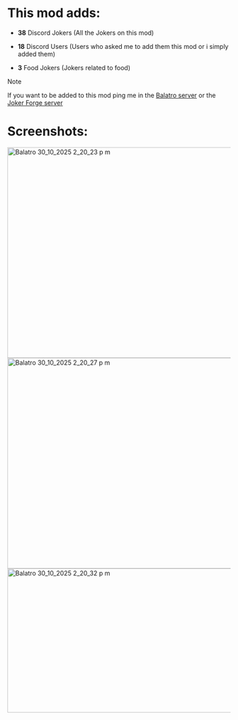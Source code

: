 # This mod adds:

- **38** Discord Jokers (All the Jokers on this mod)

- **18** Discord Users (Users who asked me to add them this mod or i simply added them)

- **3** Food Jokers (Jokers related to food)

> [!NOTE]
> If you want to be added to this mod ping me in the [Balatro server](https://discord.gg/balatro)
 or the [Joker Forge server](https://discord.gg/kvUWm9BzdG)

# Screenshots:

<img width="630" height="475" alt="Balatro 30_10_2025 2_20_23 p  m" src="https://github.com/user-attachments/assets/1aa41a22-9ea1-4117-a58f-3c18cfa46130" />

<img width="625" height="475" alt="Balatro 30_10_2025 2_20_27 p  m" src="https://github.com/user-attachments/assets/eb82023f-a6a1-402e-bb45-4204116d1c02" />

<img width="630" height="325" alt="Balatro 30_10_2025 2_20_32 p  m" src="https://github.com/user-attachments/assets/ea019e91-e362-45dc-b546-ad9acc02439d" />
